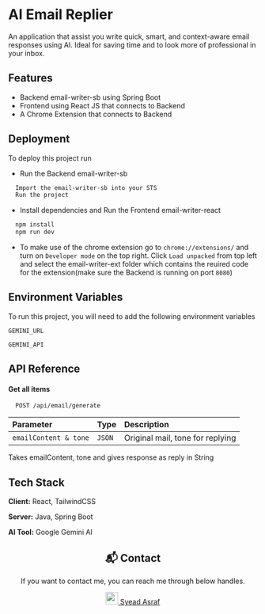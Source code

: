 
# AI Email Replier

An application that assist you write quick, smart, and context-aware email responses using AI. Ideal for saving time and to look more of professional in your inbox.


## Features

- Backend email-writer-sb using Spring Boot
- Frontend using React JS that connects to Backend
- A Chrome Extension that connects to Backend



## Deployment

To deploy this project run

- Run the Backend email-writer-sb 
```bash
  Import the email-writer-sb into your STS
  Run the project
```

- Install dependencies and Run the Frontend email-writer-react 
```bash
  npm install
  npm run dev
```

- To make use of the chrome extension go to `chrome://extensions/` and turn on `Developer mode` on the top right. Click `Load unpacked` from top left and select the email-writer-ext folder which contains the reuired code for the extension(make sure the Backend is running on port `8080`)
## Environment Variables

To run this project, you will need to add the following environment variables 

`GEMINI_URL`

`GEMINI_API`


## API Reference

#### Get all items

```http
  POST /api/email/generate
```

| Parameter | Type     | Description                |
| :-------- | :------- | :------------------------- |
| `emailContent & tone` | `JSON` | Original mail, tone for replying |

Takes emailContent, tone and gives response as reply in String


## Tech Stack

**Client:** React, TailwindCSS

**Server:** Java, Spring Boot

**AI Tool:** Google Gemini AI

<div align = "center">
<h2>📬 Contact</h2>

If you want to contact me, you can reach me through below handles.

<a href="https://www.linkedin.com/in/syead-asraf/"><img src="https://www.felberpr.com/wp-content/uploads/linkedin-logo.png" width="25"> Syead Asraf </img></a>

</div>

